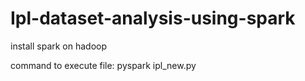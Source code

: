 # Ipl-dataset-analysis-using-spark

install spark on hadoop

command to execute file: pyspark ipl_new.py
